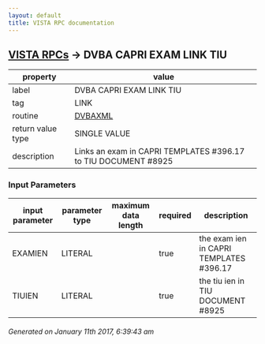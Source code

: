 ```yaml
---
layout: default
title: VISTA RPC documentation
---
```




## [VISTA RPCs](TableOfContent.md) &#8594; DVBA CAPRI EXAM LINK TIU 

 property | value 
--- | --- 
 label | DVBA CAPRI EXAM LINK TIU
 tag | LINK
 routine | [DVBAXML](http://code.osehra.org/dox/Routine_DVBAXML_source.html)
 return value type | SINGLE VALUE
 description | Links an exam in CAPRI TEMPLATES #396.17 to TIU DOCUMENT #8925

### Input Parameters

| input parameter | parameter type | maximum data length | required | description | 
| --- | --- | --- | --- | --- | 
| EXAMIEN | LITERAL |  | true | the exam ien in CAPRI TEMPLATES #396.17 | 
| TIUIEN | LITERAL |  | true | the tiu ien in TIU DOCUMENT #8925 | 




 ###### Generated on January 11th 2017, 6:39:43 am